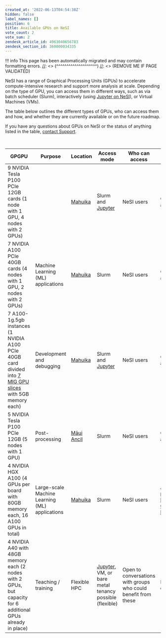 ```yaml
---
created_at: '2022-06-13T04:54:38Z'
hidden: false
label_names: []
position: 6
title: Available GPUs on NeSI
vote_count: 2
vote_sum: 2
zendesk_article_id: 4963040656783
zendesk_section_id: 360000034335
---
```



[//]: <> (REMOVE ME IF PAGE VALIDATED)
[//]: <> (vvvvvvvvvvvvvvvvvvvv)
!!! info
    This page has been automatically migrated and may contain formatting errors.
[//]: <> (^^^^^^^^^^^^^^^^^^^^)
[//]: <> (REMOVE ME IF PAGE VALIDATED)
<p><span>NeSI has a range of Graphical Processing Units (GPUs) to accelerate compute-intensive research and support more analysis at scale. Depending on the type of GPU, you can access them in different ways, such as via batch scheduler (Slurm), interactively (using <a href="https://support.nesi.org.nz/hc/en-gb/articles/360001555615" target="_blank" rel="noopener">Jupyter on NeSI</a><span class="loader-wrapper"></span>), or Virtual Machines (VMs). </span></p>
<p><span>The table below outlines the different types of GPUs, who can access them and how, and whether they are currently available or on the future roadmap.</span></p>
<p><span>If you have any questions about GPUs on NeSI or the status of anything listed in the table, <a href="https://support.nesi.org.nz/hc/en-gb/requests/new" target="_blank" rel="noopener">contact Support</a>.</span></p>
<p> </p>
<table>
<thead>
<tr>
<th>GPGPU</th>
<th>Purpose</th>
<th>Location</th>
<th>Access mode</th>
<th>Who can access</th>
<th>Status</th>
</tr>
</thead>
<tbody>
<tr>
<td>9 NVIDIA Tesla P100 PCIe 12GB cards (1 node with 1 GPU, 4 nodes with 2 GPUs)</td>
<td> </td>
<td><a href="https://support.nesi.org.nz/hc/en-gb/articles/360000163575" target="_blank" rel="noopener">Mahuika</a></td>
<td>Slurm and <a href="https://support.nesi.org.nz/hc/en-gb/articles/360001555615" target="_blank" rel="noopener">Jupyter</a>
</td>
<td>NeSI users</td>
<td>Currently available</td>
</tr>
<tr>
<td>7 NVIDIA A100 PCIe 40GB cards (4 nodes with 1 GPU, 2 nodes with 2 GPUs)</td>
<td>Machine Learning (ML) applications</td>
<td><a href="https://support.nesi.org.nz/hc/en-gb/articles/360000163575" target="_blank" rel="noopener">Mahuika</a></td>
<td>Slurm</td>
<td>NeSI users</td>
<td>Currently available</td>
</tr>
<tr>
<td>7 A100-1g.5gb instances (1 NVIDIA A100 PCIe 40GB card divided into <a href="https://www.nvidia.com/en-us/technologies/multi-instance-gpu/" target="_blank" rel="noopener">7 MIG GPU slices</a> with 5GB memory each)</td>
<td>Development and debugging</td>
<td><a href="https://support.nesi.org.nz/hc/en-gb/articles/360000163575" target="_blank" rel="noopener">Mahuika</a></td>
<td>Slurm and <a href="https://support.nesi.org.nz/hc/en-gb/articles/360001555615" target="_blank" rel="noopener">Jupyter</a>
</td>
<td>NeSI users</td>
<td>Currently available</td>
</tr>
<tr>
<td>5 NVIDIA Tesla P100 PCIe 12GB (5 nodes with 1 GPU)</td>
<td>Post-processing</td>
<td><a href="https://support.nesi.org.nz/hc/en-gb/articles/360000203776-M%C4%81ui-Ancillary-Nodes" target="_blank" rel="noopener">Māui Ancil</a></td>
<td>Slurm</td>
<td>NeSI users</td>
<td>Currently available</td>
</tr>
<tr>
<td>4 NVIDIA HGX A100 (4 GPUs per board with 80GB memory each, 16 A100 GPUs in total)</td>
<td>Large-scale Machine Learning (ML) applications</td>
<td><a href="https://support.nesi.org.nz/hc/en-gb/articles/360000163575" target="_blank" rel="noopener">Mahuika</a></td>
<td>Slurm</td>
<td>NeSI users</td>
<td>Available as part of the <a href="https://support.nesi.org.nz/knowledge/articles/6367209795471" target="_self">Milan Compute Nodes</a>
</td>
</tr>
<tr>
<td>4 NVIDIA A40 with 48GB memory each (2 nodes with 2 GPUs, but capacity for 6 additional GPUs already in place)</td>
<td>Teaching / training</td>
<td>Flexible HPC</td>
<td>
<a href="https://support.nesi.org.nz/hc/en-gb/articles/360001555615" target="_blank" rel="noopener">Jupyter</a>, VM, or bare metal tenancy possible (flexible)</td>
<td>Open to conversations with groups who could benefit from these</td>
<td>In development.</td>
</tr>
</tbody>
</table>